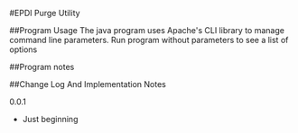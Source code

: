 #EPDI Purge Utility

##Program Usage
The java program uses Apache's CLI library to manage command line parameters.  Run program without parameters to see a list of options 


##Program notes


##Change Log And Implementation Notes

0.0.1
- Just beginning

